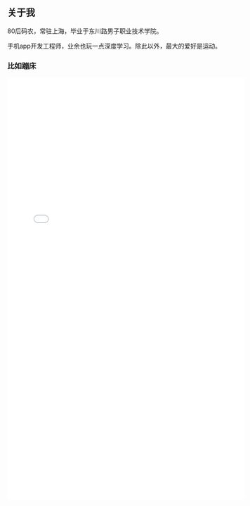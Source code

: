 ## 关于我

80后码农，常驻上海，毕业于东川路男子职业技术学院。  

手机app开发工程师，业余也玩一点深度学习。除此以外，最大的爱好是运动。

### 比如蹦床

<iframe src="//player.bilibili.com/player.html?aid=288042069&bvid=BV15f4y1i7rh&cid=265439331&page=1" width="540px" height="960px" scrolling="no" border="0" frameborder="no" framespacing="0" allowfullscreen="true"> </iframe>
